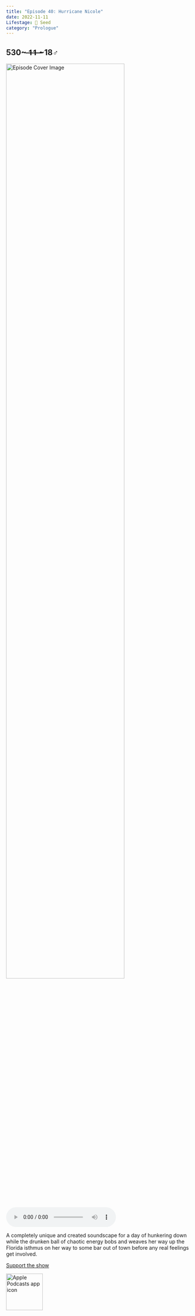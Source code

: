 ```yaml
---
title: "Episode 40: Hurricane Nicole"
date: 2022-11-11
Lifestage: 🌱 Seed
category: "Prologue"
---
```

## 530~ ̶1̶1̶ ̶~18♂
<img src="https://artwork.captivate.fm/d8726ce4-b8cd-4bbf-8ef5-972fde16035a/60854458c4d1acdf4e1c2f79c4137142.jpg" alt="Episode Cover Image" width=80%/>
<audio controls>
  <source src="https://podcasts.captivate.fm/media/be77b8bf-db53-4456-ab89-09a291f6002f/11673518-episode-40-hurricane-nicole.mp3" type="audio/mpeg">
  Your browser does not support the audio element.
</audio>

<p>A completely unique and created soundscape for a day of hunkering down while the drunken ball of chaotic energy bobs and weaves her way up the Florida isthmus on her way to some bar out of town before any real feelings get involved.</p><a rel="payment" href="https://www.paypal.com/donate/?hosted_button_id=WX3GRUK5BHJLS">Support the show</a>

<a href="https://podcasts.apple.com/us/podcast/living-room-music/id1608791560?tscg=30200&itsct=podcast_box_appicon&ls=1&mttnsubad=1608791560" style="display: inline-block;"><img src="https://toolbox.marketingtools.apple.com/api/v2/badges/app-icon-podcasts/standard/en-us" alt="Apple Podcasts app icon" style="width: 100px; height: 100px; vertical-align: middle; object-fit: contain;" /></a>
    